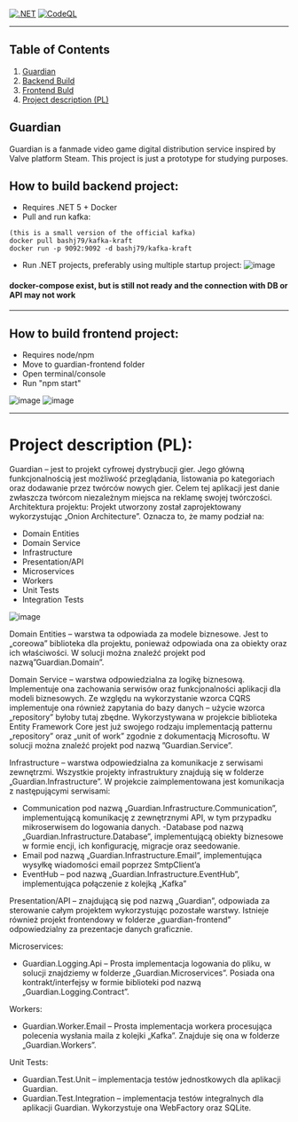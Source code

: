 
[![.NET](https://github.com/GuardianPlatform/Guardian/actions/workflows/dotnet.yml/badge.svg)](https://github.com/GuardianPlatform/Guardian/actions/workflows/dotnet.yml) [![CodeQL](https://github.com/GuardianPlatform/Guardian/actions/workflows/codeql-analysis.yml/badge.svg)](https://github.com/GuardianPlatform/Guardian/actions/workflows/codeql-analysis.yml)

---

## Table of Contents
1. [Guardian](#guardian)
2. [Backend Build](#how-to-build-backend-project)
3. [Frontend Buld](#how-to-build-frontend-project)
4. [Project description (PL)](#project-description-pl)

## Guardian

Guardian is a fanmade video game digital distribution service inspired by Valve platform Steam. This project is just a prototype for studying purposes.

## How to build backend project:

- Requires .NET 5 + Docker
- Pull and run kafka:

```
(this is a small version of the official kafka)
docker pull bashj79/kafka-kraft
docker run -p 9092:9092 -d bashj79/kafka-kraft
```

- Run .NET projects, preferably using multiple startup project:
  ![image](https://user-images.githubusercontent.com/20387650/178614809-8404bf1b-81ea-43e2-97da-ede6996104cb.png)

#### docker-compose exist, but is still not ready and the connection with DB or API may not work

---

## How to build frontend project:

- Requires node/npm
- Move to guardian-frontend folder
- Open terminal/console
- Run "npm start"

![image](https://user-images.githubusercontent.com/20387650/178614015-0680dd93-6ada-47a2-b1e1-1849310a132c.png)
![image](https://user-images.githubusercontent.com/20387650/178614005-551247c2-bb14-4bb4-8291-a94e048d6bff.png)


---

# Project description (PL):<br>
Guardian – jest to projekt cyfrowej dystrybucji gier. Jego główną funkcjonalnością jest możliwość przeglądania, listowania po kategoriach oraz dodawanie przez twórców nowych gier. Celem tej aplikacji jest danie zwłaszcza twórcom niezależnym miejsca na reklamę swojej twórczości. 
Architektura projektu:
Projekt utworzony został zaprojektowany wykorzystując „Onion Architecture”. Oznacza to, że mamy podział na:
- Domain Entities
- Domain Service
- Infrastructure
- Presentation/API
- Microservices
- Workers
- Unit Tests
- Integration Tests

![image](https://user-images.githubusercontent.com/20387650/179355166-10e79910-221d-4317-9d30-371ae82a7979.png)

Domain Entities – warstwa ta odpowiada za modele biznesowe. Jest to „coreowa” biblioteka dla projektu, ponieważ odpowiada ona za obiekty oraz ich właściwości. W solucji można znaleźć projekt pod nazwą”Guardian.Domain”.

Domain Service – warstwa odpowiedzialna za logikę biznesową. Implementuje ona zachowania serwisów oraz funkcjonalności aplikacji dla modeli biznesowych. Ze względu na wykorzystanie wzorca CQRS implementuje ona również zapytania do bazy danych – użycie wzorca „repository” byłoby tutaj zbędne. Wykorzystywana w projekcie biblioteka Entity Framework Core jest już swojego rodzaju implementacją patternu „repository” oraz „unit of work” zgodnie z dokumentacją Microsoftu. W solucji można znaleźć projekt pod nazwą ”Guardian.Service”.

Infrastructure – warstwa odpowiedzialna za komunikacje z serwisami zewnętrzmi. Wszystkie projekty infrastruktury znajdują się w folderze „Guardian.Infrastructure”. W projekcie zaimplementowana jest komunikacja z następującymi serwisami:
- Communication pod nazwą „Guardian.Infrastructure.Communication”, implementującą komunikację z zewnętrznymi API, w tym przypadku mikroserwisem do logowania danych. 
-Database pod nazwą „Guardian.Infrastructure.Database”, implementującą obiekty biznesowe w formie encji, ich konfigurację, migracje oraz seedowanie.
- Email pod nazwą „Guardian.Infrastructure.Email”, implementująca wysyłkę wiadomości email poprzez SmtpClient’a
- EventHub – pod nazwą „Guardian.Infrastructure.EventHub”, implementująca połączenie z kolejką „Kafka”

Presentation/API – znajdującą się pod nazwą „Guardian”, odpowiada za sterowanie całym projektem wykorzystując pozostałe warstwy.  Istnieje również projekt frontendowy w folderze „guardian-frontend” odpowiedzialny za prezentacje danych graficznie.

Microservices:
-  Guardian.Logging.Api – Prosta implementacja logowania do pliku, w solucji znajdziemy w folderze „Guardian.Microservices”. Posiada ona kontrakt/interfejsy w formie biblioteki pod nazwą „Guardian.Logging.Contract”.

Workers: 
- Guardian.Worker.Email – Prosta implementacja workera procesująca polecenia wysłania maila z kolejki „Kafka”. Znajduje się ona w folderze „Guardian.Workers”.

Unit Tests:
- Guardian.Test.Unit – implementacja testów jednostkowych dla aplikacji Guardian.
- Guardian.Test.Integration – implementacja testów integralnych dla aplikacji Guardian. Wykorzystuje ona WebFactory oraz SQLite. 

